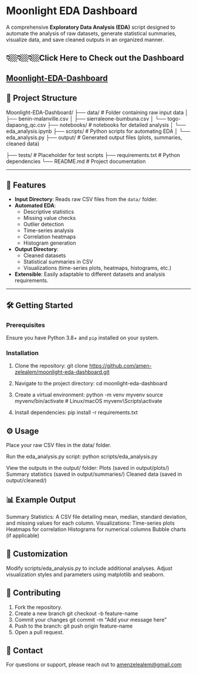 # Moonlight EDA Dashboard

A comprehensive **Exploratory Data Analysis (EDA)** script designed to automate the analysis of raw datasets, generate statistical summaries, visualize data, and save cleaned outputs in an organized manner.

## 👇🏼👇🏼👇🏼Click Here to Check out the Dashboard 
[Moonlight-EDA-Dashboard](https://moonlight-eda-dashboard-by-amen-zelealem.streamlit.app/)
---

## 📁 Project Structure
Moonlight-EDA-Dashboard/ 
├── data/ # Folder containing raw input data │ 
    ├── benin-malanville.csv │ 
    ├── sierraleone-bumbuna.csv 
    │ └── togo-dapaong_qc.csv 
├── notebooks/ # notebooks for detailed analysis 
    │ └── eda_analysis.ipynb 
├── scripts/ # Python scripts for automating EDA 
    │ └── eda_analysis.py 
├── output/ # Generated output files (plots, summaries, cleaned data) 

├── tests/ # Placeholder for test scripts 
├── requirements.txt # Python dependencies 
└── README.md # Project documentation


---



## 🚀 Features
- **Input Directory**: Reads raw CSV files from the `data/` folder.
- **Automated EDA**:
  - Descriptive statistics
  - Missing value checks
  - Outlier detection
  - Time-series analysis
  - Correlation heatmaps
  - Histogram generation
- **Output Directory**:
  - Cleaned datasets
  - Statistical summaries in CSV
  - Visualizations (time-series plots, heatmaps, histograms, etc.)
- **Extensible**: Easily adaptable to different datasets and analysis requirements.

---

## 🛠️ Getting Started

### Prerequisites
Ensure you have Python 3.8+ and `pip` installed on your system.

### Installation
1. Clone the repository:
   git clone https://github.com/amen-zelealem/moonlight-eda-dashboard.git

2. Navigate to the project directory:
   cd moonlight-eda-dashboard

3. Create a virtual environment:
    python -m venv myvenv
    source myvenv/bin/activate   # Linux/macOS
    myvenv\Scripts\activate  

4. Install dependencies:
   pip install -r requirements.txt

## ⚙️ Usage
Place your raw CSV files in the data/ folder.

Run the eda_analysis.py script:
    python scripts/eda_analysis.py

View the outputs in the output/ folder:
    Plots (saved in output/plots/)
    Summary statistics (saved in output/summaries/)
    Cleaned data (saved in output/cleaned/)

## 📊 Example Output
Summary Statistics: A CSV file detailing mean, median, standard deviation, and missing values for each column.
Visualizations:
Time-series plots
Heatmaps for correlation
Histograms for numerical columns
Bubble charts (if applicable)

## 🧩 Customization
Modify scripts/eda_analysis.py to include additional analyses.
Adjust visualization styles and parameters using matplotlib and seaborn.

## 🤝 Contributing
1. Fork the repository.
2. Create a new branch
   git checkout -b feature-name
3. Commit your changes
   git commit -m "Add your message here"
4. Push to the branch:
   git push origin feature-name
5. Open a pull request.
   
## 📧 Contact
For questions or support, please reach out to amenzelealem@gmail.com